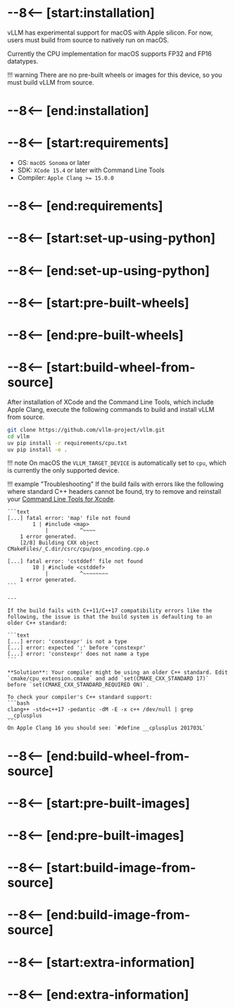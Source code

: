 # --8<-- [start:installation]

vLLM has experimental support for macOS with Apple silicon. For now, users must build from source to natively run on macOS.

Currently the CPU implementation for macOS supports FP32 and FP16 datatypes.

!!! warning
    There are no pre-built wheels or images for this device, so you must build vLLM from source.

# --8<-- [end:installation]
# --8<-- [start:requirements]

- OS: `macOS Sonoma` or later
- SDK: `XCode 15.4` or later with Command Line Tools
- Compiler: `Apple Clang >= 15.0.0`

# --8<-- [end:requirements]
# --8<-- [start:set-up-using-python]

# --8<-- [end:set-up-using-python]
# --8<-- [start:pre-built-wheels]

# --8<-- [end:pre-built-wheels]
# --8<-- [start:build-wheel-from-source]

After installation of XCode and the Command Line Tools, which include Apple Clang, execute the following commands to build and install vLLM from source.

```bash
git clone https://github.com/vllm-project/vllm.git
cd vllm
uv pip install -r requirements/cpu.txt
uv pip install -e .
```

!!! note
    On macOS the `VLLM_TARGET_DEVICE` is automatically set to `cpu`, which is currently the only supported device.

!!! example "Troubleshooting"
    If the build fails with errors like the following where standard C++ headers cannot be found, try to remove and reinstall your
    [Command Line Tools for Xcode](https://developer.apple.com/download/all/).

    ```text
    [...] fatal error: 'map' file not found
            1 | #include <map>
                |          ^~~~~
        1 error generated.
        [2/8] Building CXX object CMakeFiles/_C.dir/csrc/cpu/pos_encoding.cpp.o

    [...] fatal error: 'cstddef' file not found
            10 | #include <cstddef>
                |          ^~~~~~~~~
        1 error generated.
    ```

    ---

    If the build fails with C++11/C++17 compatibility errors like the following, the issue is that the build system is defaulting to an older C++ standard:

    ```text
    [...] error: 'constexpr' is not a type
    [...] error: expected ';' before 'constexpr'
    [...] error: 'constexpr' does not name a type
    ```

    **Solution**: Your compiler might be using an older C++ standard. Edit `cmake/cpu_extension.cmake` and add `set(CMAKE_CXX_STANDARD 17)` before `set(CMAKE_CXX_STANDARD_REQUIRED ON)`.

    To check your compiler's C++ standard support:
    ```bash
    clang++ -std=c++17 -pedantic -dM -E -x c++ /dev/null | grep __cplusplus
    ```
    On Apple Clang 16 you should see: `#define __cplusplus 201703L`

# --8<-- [end:build-wheel-from-source]
# --8<-- [start:pre-built-images]

# --8<-- [end:pre-built-images]
# --8<-- [start:build-image-from-source]

# --8<-- [end:build-image-from-source]
# --8<-- [start:extra-information]
# --8<-- [end:extra-information]
